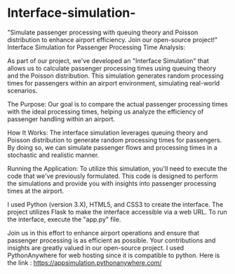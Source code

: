 # Interface-simulation-
"Simulate passenger processing with queuing theory and Poisson distribution to enhance airport efficiency. Join our open-source project!"
Interface Simulation for Passenger Processing Time Analysis:

As part of our project, we've developed an "Interface Simulation" that allows us to calculate passenger processing times using queuing theory and the Poisson distribution. This simulation generates random processing times for passengers within an airport environment, simulating real-world scenarios.

The Purpose:
Our goal is to compare the actual passenger processing times with the ideal processing times, helping us analyze the efficiency of passenger handling within an airport.

How It Works:
The interface simulation leverages queuing theory and Poisson distribution to generate random processing times for passengers. By doing so, we can simulate passenger flows and processing times in a stochastic and realistic manner.

Running the Application:
To utilize this simulation, you'll need to execute the code that we've previously formulated. This code is designed to perform the simulations and provide you with insights into passenger processing times at the airport.

I used Python (version 3.X), HTML5, and CSS3 to create the interface. The project utilizes Flask to make the interface accessible via a web URL. To run the interface, execute the "app.py" file.

Join us in this effort to enhance airport operations and ensure that passenger processing is as efficient as possible. Your contributions and insights are greatly valued in our open-source project.
I used PythonAnywhere for web hosting since it is compatible to python.
Here is the link : https://appsimulation.pythonanywhere.com/


